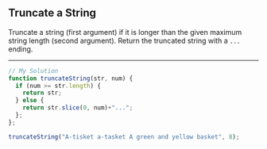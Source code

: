 ## Truncate a String

Truncate a string (first argument) if it is longer than the given maximum string length (second argument). Return the truncated string with a `...` ending.

---
```JavaScript
// My Solution
function truncateString(str, num) {
  if (num >= str.length) {
    return str;
  } else {
    return str.slice(0, num)+"...";
  };
};

truncateString("A-tisket a-tasket A green and yellow basket", 8);
```
